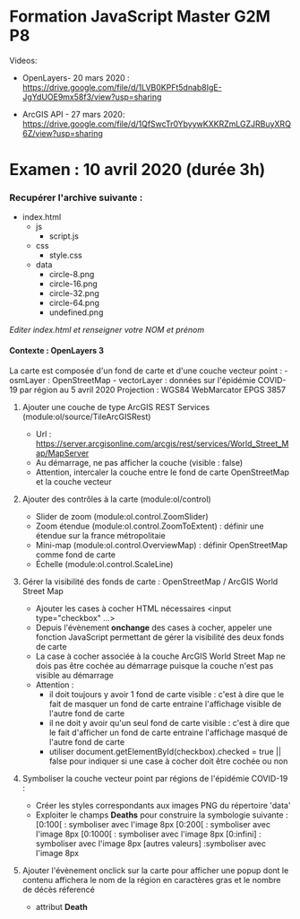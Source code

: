 # Formation JavaScript Master G2M P8

Videos:

- OpenLayers- 20 mars 2020 :
https://drive.google.com/file/d/1LVB0KPFt5dnab8IgE-JgYdUOE9mx58f3/view?usp=sharing

- ArcGIS API - 27 mars 2020:
https://drive.google.com/file/d/1QfSwcTr0YbyywKXKRZmLGZJRBuyXRQ6Z/view?usp=sharing

# Examen : 10 avril 2020 (durée 3h)

<h3>Recupérer l'archive suivante :</h3>

- index.html
    - js
        - script.js
    - css
        - style.css
    - data
        - circle-8.png
        - circle-16.png
        - circle-32.png
        - circle-64.png
        - undefined.png

<i>Editer index.html et renseigner votre NOM et prénom</i>

<h4>Contexte : OpenLayers 3</h4>
La carte est composée d'un fond de carte et d'une couche vecteur point :
- osmLayer : OpenStreetMap
- vectorLayer : données sur l'épidémie COVID-19 par région au 5 avril 2020
Projection : WGS84 WebMarcator EPGS 3857

1.  Ajouter une couche de type ArcGIS REST Services (module:ol/source/TileArcGISRest)
    - Url : https://server.arcgisonline.com/arcgis/rest/services/World_Street_Map/MapServer
    - Au démarrage, ne pas afficher la couche (visible : false)
    - Attention, intercaler la couche entre le fond de carte OpenStreetMap et la couche vecteur

2.  Ajouter des contrôles à la carte (module:ol/control)
    - Slider de zoom (module:ol.control.ZoomSlider)
    - Zoom étendue (module:ol.control.ZoomToExtent) : définir une étendue sur la france métropolitaie
    - Mini-map (module:ol.control.OverviewMap) : définir OpenStreetMap comme fond de carte
    - Échelle (module:ol.control.ScaleLine)

3.  Gérer la visibilité des fonds de carte : OpenStreetMap / ArcGIS World Street Map
    - Ajouter les cases à cocher HTML nécessaires <input type="checkbox" ...>
    - Depuis l'évènement <b>onchange</b> des cases à cocher, appeler une fonction JavaScript permettant de gérer la visibilité des deux fonds de carte
    - La case à cocher associée à la couche ArcGIS World Street Map ne dois pas être cochée au démarrage puisque la couche n'est pas visible au démarrage
    - Attention : 
        - il doit toujours y avoir 1 fond de carte visible : c'est à dire que le fait de masquer un fond de carte entraine l'affichage visible de l'autre fond de carte
        - il ne doit y avoir qu'un seul fond de carte visible : c'est à dire que le fait d'afficher un fond de carte entraine l'affichage masqué de l'autre fond de carte
        - utiliser document.getElementById(checkbox).checked = true || false pour indiquer si une case à cocher doit être cochée ou non

4.  Symboliser la couche vecteur point par régions de l'épidémie COVID-19 :
    - Créer les styles correspondants aux images PNG du répertoire 'data'
    - Exploiter le champs <b>Deaths</b> pour construire la symbologie suivante :
        [0:100[ : symboliser avec l'image 8px
        [0:200[ : symboliser avec l'image 8px
        [0:1000[ : symboliser avec l'image 8px
        [0:infini] : symboliser avec l'image 8px
        [autres valeurs] :symboliser avec l'image 8px

5.  Ajouter l'évènement onclick sur la carte pour afficher une popup dont le contenu affichera le nom de la région en caractères gras et le nombre de décès réferencé
    - attribut <b>Death</b>
